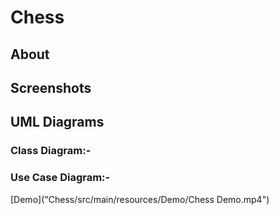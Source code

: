 # Chess
## About

## Screenshots

## UML Diagrams
### Class Diagram:- 
### Use Case Diagram:-
[Demo]("Chess/src/main/resources/Demo/Chess Demo.mp4")

